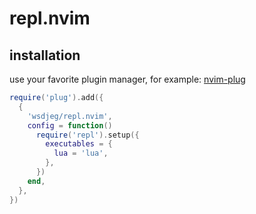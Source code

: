 # repl.nvim

## installation

use your favorite plugin manager, for example: [nvim-plug](https://github.com/wsdjeg/nvim-plug)

```lua
require('plug').add({
  {
    'wsdjeg/repl.nvim',
    config = function()
      require('repl').setup({
        executables = {
          lua = 'lua',
        },
      })
    end,
  },
})
```
